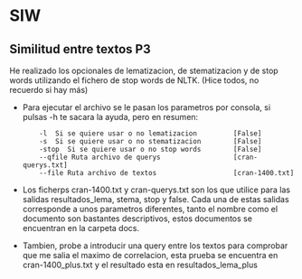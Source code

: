 # SIW

## Similitud entre textos P3
He realizado los opcionales de lematizacion, de stematizacion y de stop words utilizando el fichero de stop words de NLTK. (Hice todos, no recuerdo si hay más)

- Para ejecutar el archivo se le pasan los parametros por consola, si pulsas -h te sacara la ayuda, pero en resumen:
    ```
        -l  Si se quiere usar o no lematizacion         [False]
        -s  Si se quiere usar o no stematizacion        [False] 
        -stop  Si se quiere usar o no stop words        [False]
        --qfile Ruta archivo de querys                  [cran-querys.txt]
        --file Ruta archivo de textos                   [cran-1400.txt]
    ```
- Los ficherps cran-1400.txt y cran-querys.txt son los que utilice para las salidas resultados_lema, stema, stop y  false. Cada una de estas salidas corresponde a unos parametros diferentes, tanto el nombre como el documento son bastantes descriptivos, estos documentos se encuentran en la carpeta docs.

- Tambien, probe a introducir una query entre los textos para comprobar que me salia el maximo de correlacion, esta prueba se encuentra en cran-1400_plus.txt y el resultado esta en resultados_lema_plus

 